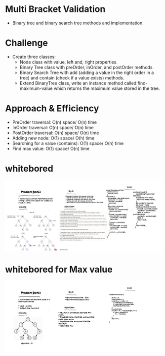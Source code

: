 # Multi Bracket Validation

* Binary tree and binary search tree methods and implementation.
# Challenge
* Create three classes:
  * Node class with value, left and, right properties.
  * Binary Tree class with preOrder, inOrder, and postOrder methods.
  * Binary Search Tree with add (adding a value in the right order in a tree) and contain (check if a value     exists) methods.
  * Extend BinaryTree class, write an instance method called find-maximum-value which returns the maximum value stored in the tree.
# Approach & Efficiency
  * PreOrder traversal: O(n) space/ O(n) time
  * InOrder traversal: O(n) space/ O(n) time
  * PostOrder traversal: O(n) space/ O(n) time
  * Adding new node: O(1) space/ O(h) time
  * Searching for a value (contains): O(1) space/ O(h) time
  * Find max value: O(1) space/ O(n) time
  
  # whitebored

  <img src = "./Whiteboard-5_27_2021,5_29_05PM.png">

  # whitebored for Max value

  <img src = "./Whiteboard-5_30_2021,4_38_38PM.png">

